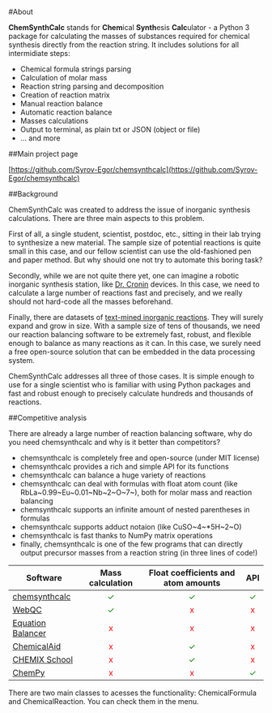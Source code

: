 #About

**ChemSynthCalc** stands for **Chem**ical **Synth**esis **Calc**ulator - 
a Python 3 package for calculating the masses of substances required for 
chemical synthesis directly from the reaction string.
It includes solutions for all intermidiate steps:

* Chemical formula strings parsing
* Calculation of molar mass
* Reaction string parsing and decomposition
* Creation of reaction matrix
* Manual reaction balance
* Automatic reaction balance
* Masses calculations
* Output to terminal, as plain txt or JSON (object or file)
* ... and more

##Main project page

[https://github.com/Syrov-Egor/chemsynthcalc](https://github.com/Syrov-Egor/chemsynthcalc)

##Background

ChemSynthCalc was created to address the issue of inorganic synthesis calculations.
There are three main aspects to this problem. 

First of all, a single student, scientist, postdoc, etc., sitting in their lab 
trying to synthesize a new material. The sample size of potential reactions is quite small in this case, 
and our fellow scientist can use the old-fashioned pen and paper method. 
But why should one not try to automate this boring task?

Secondly, while we are not quite there yet, one can imagine a robotic inorganic synthesis
station, like [Dr. Cronin](https://pubs.rsc.org/en/content/articlelanding/2012/LC/c2lc40761b)
devices. In this case, we need to calculate a large number of reactions fast and precisely, 
and we really should not hard-code all the masses beforehand.

Finally, there are datasets of [text-mined inorganic reactions](https://www.nature.com/articles/s41597-019-0224-1).
They will surely expand and grow in size. With a sample size of tens of thousands, we need our reaction balancing software 
to be extremely fast, robust, and flexible enough to balance as many reactions as it can. 
In this case, we surely need a free open-source solution that can be embedded in the data processing system.

ChemSynthCalc addresses all three of those cases. It is simple enough to use for a single scientist who 
is familiar with using Python packages and fast and robust enough to precisely 
calculate hundreds and thousands of reactions.

##Competitive analysis

There are already a large number of reaction balancing software, why do you need
chemsynthcalc and why is it better than competitors?

* chemsynthcalc is completely free and open-source (under MIT license)
* chemsynthcalc provides a rich and simple API for its functions
* chemsynthcalc can balance a huge variety of reactions
* chemsynthcalc can deal with formulas with float atom count (like RbLa~0.99~Eu~0.01~Nb~2~O~7~), both for molar mass and reaction balancing
* chemsynthcalc supports an infinite amount of nested parentheses in formulas
* chemsynthcalc supports adduct notaion (like CuSO~4~*5H~2~O)
* chemsynthcalc is fast thanks to NumPy matrix operations
* finally, chemsynthcalc is one of the few programs that can directly output precursor masses from a reaction string (in three lines of code!)

|Software                                                    |Mass calculation|Float coefficients and atom amounts|API|
|------------------------------------------------------------|:----:|:----:|:----:|
|[chemsynthcalc](https://github.com/Syrov-Egor/chemsynthcalc)|<span style="color:green">✓</span>|<span style="color:green">✓</span>|<span style="color:green">✓</span>|
|[WebQC](https://www.webqc.org/balance.php)|<span style="color:green">✓</span>|<span style="color:red">x</span>|<span style="color:red">x</span>|
|[Equation Balancer](https://equationbalancer.com/)|<span style="color:red">x</span>|<span style="color:red">x</span>|<span style="color:red">x</span>|
|[ChemicalAid](https://en.intl.chemicalaid.com/tools/equationbalancer.php)|<span style="color:red">x</span>|<span style="color:green">✓</span>|<span style="color:red">x</span>|
|[CHEMIX School](https://www.chemix-chemistry-software.com/chemistry-software.html)|<span style="color:red">x</span>|<span style="color:green">✓</span>|<span style="color:red">x</span>|
|[ChemPy](https://github.com/bjodah/chempy)|<span style="color:red">x</span>|<span style="color:red">x</span>|<span style="color:green">✓</span>|

There are two main classes to acesses the functionality: ChemicalFormula and ChemicalReaction. You can check them in the menu.